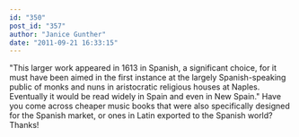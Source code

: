 ```yaml
---
id: "350"
post_id: "357"
author: "Janice Gunther"
date: "2011-09-21 16:33:15"
---
```

"This larger work appeared in 1613 in Spanish, a significant choice, for it must have been aimed in the first instance at the largely Spanish-speaking public of monks and nuns in aristocratic religious houses at Naples. Eventually it would be read widely in Spain and even in New Spain." Have you come across cheaper music books that were also specifically designed for the Spanish market, or ones in Latin exported to the Spanish world? Thanks!
